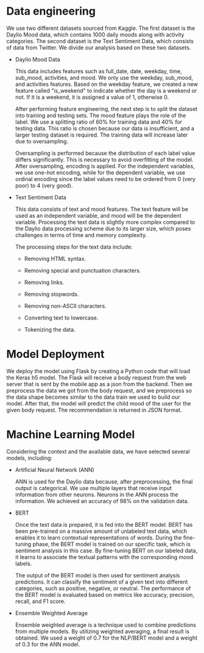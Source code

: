 # Data engineering
We use two different datasets sourced from Kaggle. The first dataset is the Daylio Mood data, which contains 1000 daily moods along with activity categories. The second dataset is the Text Sentiment Data, which consists of data from Twitter. We divide our analysis based on these two datasets.

- Daylio Mood Data

  This data includes features such as full_date, date, weekday, time, sub_mood, activities, and mood. We only use the weekday, sub_mood, and activities features. Based on the weekday feature, we created a new feature called "is_weekend" to indicate whether the day is a weekend or not. If it is a weekend, it is assigned a value of 1, otherwise 0.
  
  After performing feature engineering, the next step is to split the dataset into training and testing sets. The mood feature plays the role of the label. We use a splitting ratio of 60% for training data and 40% for testing data. This ratio is chosen because our data is insufficient, and a larger testing dataset is required. The training data will increase later due to oversampling.
  
  Oversampling is performed because the distribution of each label value differs significantly. This is necessary to avoid overfitting of the model. After oversampling, encoding is applied. For the independent variables, we use one-hot encoding, while for the dependent variable, we use ordinal encoding since the label values need to be ordered from 0 (very poor) to 4 (very good).

- Text Sentiment Data

  This data consists of text and mood features. The text feature will be used as an independent variable, and mood will be the dependent variable. Processing the text data is slightly more complex compared to the Daylio data processing scheme due to its larger size, which poses challenges in terms of time and memory complexity.
  
  The processing steps for the text data include:
  
  - Removing HTML syntax.

  - Removing special and punctuation characters.

  - Removing links.

  - Removing stopwords.
  
  - Removing non-ASCII characters.

  - Converting text to lowercase.

  - Tokenizing the data.
 
# Model Deployment <br>
We deploy the model using Flask by creating a Python code that will load the Keras h5 model. The Flask will receive a body request from the web server that is sent by the mobile app as a json from the backend. Then we preprocess the data we got from the body request, and we preprocess so the data shape becomes similar to the data train we used to build our model. After that, the model will predict the child mood of the user for the given body request. The recommendation is returned in JSON format.

# Machine Learning Model <br>
Considering the context and the available data, we have selected several models, including:

- Artificial Neural Network (ANN)

  ANN is used for the Daylio data because, after preprocessing, the final output is categorical. We use multiple layers that receive input information from other neurons. Neurons in the ANN process the information. We achieved an accuracy of 98% on the validation data.

- BERT
  
  Once the text data is prepared, it is fed into the BERT model. BERT has been pre-trained on a massive amount of unlabeled text data, which enables it to learn contextual representations of words. During the fine-tuning phase, the BERT model is trained on our specific task, which is sentiment analysis in this case. By fine-tuning BERT on our labeled data, it learns to associate the textual patterns with the corresponding mood labels.

  The output of the BERT model is then used for sentiment analysis predictions. It can classify the sentiment of a given text into different categories, such as positive, negative, or neutral. The performance of the BERT model is evaluated based on metrics like accuracy, precision, recall, and F1 score.

- Ensemble Weighted Average

  Ensemble weighted average is a technique used to combine predictions from multiple models. By utilizing weighted averaging, a final result is obtained. We used a weight of 0.7 for the NLP/BERT model and a weight of 0.3 for the ANN model.
